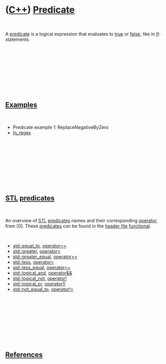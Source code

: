 
 

 

 

 

 

([C++](Cpp.md)) [Predicate](CppPredicate.md)
==============================================

 

A [predicate](CppPredicate.md) is a logical expression that evaluates
to [true](CppTrue.md) or [false](CppFalse.md), like in
[if](CppIf.md)-statements.

 

 

 

 

 

[Examples](CppExample.md)
--------------------------

 

-   Predicate example 1: ReplaceNegativeByZero
-   [In\_regex](CppIn_regex.md)

 

 

 

 

 

[STL](CppStl.md) [predicates](CppPredicate.md)
------------------------------------------------

 

An overview of [STL](CppStl.md) [predicates](CppPredicate.md) names
and their corresponding [operator](CppOperator.md), from \[0\]. These
[predicates](CppPredicate.md) can be found in the [header
file](CppHeaderFile.md) [functional](CppFunctionalH.md).

 

-   [std::equal\_to](CppEqual_to.md),
    [operator==](CppOperatorEqual.md)
-   [std::greater](CppGreater.md),
    [operator&gt;](CppOperatorGreater.md)
-   [std::greater\_equal](CppGreater_equal.md),
    [operator&gt;=](CppOperatorGreaterEqual.md)
-   [std::less](CppLess.md), [operator&lt;](CppOperatorLess.md)
-   [std::less\_equal](CppLess_equal.md),
    [operator&lt;=](CppOperatorLessEqual.md)
-   [std::logical\_and](CppLogical_and.md),
    [operator&&](CppOperatorLogicalAnd.md)
-   [std::logical\_not](CppLogical_not.md),
    [operator!](CppOperatorLogicalNot.md)
-   [std::logical\_or](CppLogical_or.md),
    [operator||](CppOperatorLogicalOr.md)
-   [std::not\_equal\_to](CppNot_equal_to.md),
    [operator!=](CppOperatorNotEqual.md)

 

 

 

 

 

[References](CppReferences.md)
-------------------------------

 

 

 

 

 

 

 

